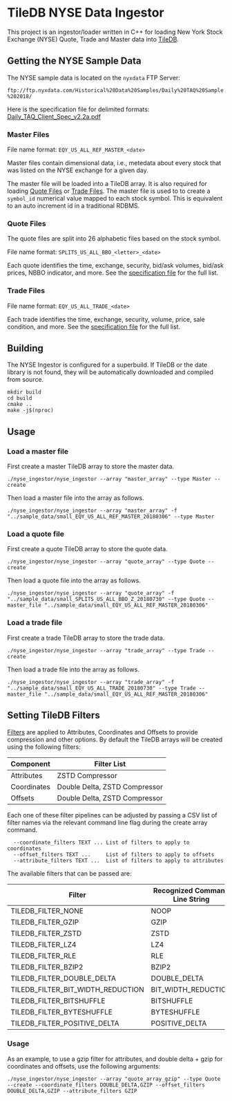 # TileDB NYSE Data Ingestor

This project is an ingestor/loader written in C++ for loading New York Stock Exchange (NYSE) Quote, Trade and Master data into [TileDB](https://github.com/TileDB-Inc/TileDB).

## Getting the NYSE Sample Data

The NYSE sample data is located on the `nyxdata` FTP Server:

`ftp://ftp.nyxdata.com/Historical%20Data%20Samples/Daily%20TAQ%20Sample%202018/`

Here is the specification file for delimited formats: [Daily_TAQ_Client_Spec_v2.2a.pdf](http://www.nyxdata.com/doc/247075) 

### Master Files

File name format: `EQY_US_ALL_REF_MASTER_<date>`

Master files contain dimensional data, i.e., metedata about every stock that was
listed on the NYSE exchange for a given day.

The master file will be loaded into a TileDB array. It is also required for
loading [Quote Files](#quote-files) or [Trade Files](#trade-files). The master file is
used to to create a `symbol_id` numerical value mapped to each stock symbol. 
This is equivalent to an auto increment id in a traditional RDBMS.

### Quote Files

The quote files are split into 26 alphabetic files based on the stock symbol.

File name format: `SPLITS_US_ALL_BBO_<letter>_<date>`

Each quote identifies the time, exchange, security, bid/ask volumes, bid/ask
prices, NBBO indicator, and more. See the 
[specification file](http://www.nyxdata.com/doc/247075) for the full list.

### Trade Files

File name format: `EQY_US_ALL_TRADE_<date>`

Each trade identifies the time, exchange, security, volume, price, sale
condition, and more. See the 
[specification file](http://www.nyxdata.com/doc/247075) for the full list.

## Building

The NYSE Ingestor is configured for a superbuild. If TileDB or the date library
is not found, they will be automatically downloaded and compiled from source.

```
mkdir build
cd build
cmake ..
make -j$(nproc)
```

## Usage

### Load a master file

First create a master TileDB array to store the master data.

```
./nyse_ingestor/nyse_ingestor --array "master_array" --type Master --create

```

Then load a master file into the array as follows.

```
./nyse_ingestor/nyse_ingestor --array "master_array" -f "../sample_data/small_EQY_US_ALL_REF_MASTER_20180306" --type Master
```

### Load a quote file 

First create a quote TileDB array to store the quote data.

```
./nyse_ingestor/nyse_ingestor --array "quote_array" --type Quote --create
```

Then load a quote file into the array as follows.

```
./nyse_ingestor/nyse_ingestor --array "quote_array" -f "../sample_data/small_SPLITS_US_ALL_BBO_Z_20180730" --type Quote --master_file "../sample_data/small_EQY_US_ALL_REF_MASTER_20180306"
```

### Load a trade file

First create a trade TileDB array to store the trade data.

```
./nyse_ingestor/nyse_ingestor --array "trade_array" --type Trade --create
```

Then load a trade file into the array as follows.

```
./nyse_ingestor/nyse_ingestor --array "trade_array" -f "../sample_data/small_EQY_US_ALL_TRADE_20180730" --type Trade --master_file "../sample_data/small_EQY_US_ALL_REF_MASTER_20180306"
```

## Setting TileDB Filters

[Filters](https://docs.tiledb.io/en/stable/tutorials/filters.html) are applied
to Attributes, Coordinates and Offsets to provide compression and other
options. By default the TileDB arrays will be created using the following
filters:

| Component | Filter List |
| --------- | ----------- |
| Attributes | ZSTD Compressor |
| Coordinates | Double Delta, ZSTD Compressor |
| Offsets | Double Delta, ZSTD Compressor |

Each one of these filter pipelines can be adjusted by passing a CSV list
of filter names via the relevant command line flag during the create array
command.

```
  --coordinate_filters TEXT ... List of filters to apply to coordinates
  --offset_filters TEXT ...     List of filters to apply to offsets
  --attribute_filters TEXT ...  List of filters to apply to attributes
```

The available filters that can be passed are:

| Filter | Recognized Command Line String |
| ------ | ------------------------------ |
| TILEDB_FILTER_NONE | NOOP |
| TILEDB_FILTER_GZIP | GZIP |
| TILEDB_FILTER_ZSTD | ZSTD |
| TILEDB_FILTER_LZ4 | LZ4 |
| TILEDB_FILTER_RLE | RLE |
| TILEDB_FILTER_BZIP2 | BZIP2 |
| TILEDB_FILTER_DOUBLE_DELTA | DOUBLE_DELTA |
| TILEDB_FILTER_BIT_WIDTH_REDUCTION | BIT_WIDTH_REDUCTION |
| TILEDB_FILTER_BITSHUFFLE | BITSHUFFLE |
| TILEDB_FILTER_BYTESHUFFLE | BYTESHUFFLE |
| TILEDB_FILTER_POSITIVE_DELTA | POSITIVE_DELTA |

### Usage

As an example, to use a gzip filter for attributes, and double delta + gzip for coordinates and
offsets, use the following arguments:

```
./nyse_ingestor/nyse_ingestor --array "quote_array_gzip" --type Quote --create --coordinate_filters DOUBLE_DELTA,GZIP --offset_filters DOUBLE_DELTA,GZIP --attribute_filters GZIP
```

